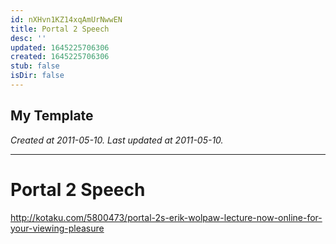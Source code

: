 ```yaml
---
id: nXHvn1KZ14xqAmUrNwwEN
title: Portal 2 Speech
desc: ''
updated: 1645225706306
created: 1645225706306
stub: false
isDir: false
---
```

My Template
---

_Created at 2011-05-10._
_Last updated at 2011-05-10._




---

# Portal 2 Speech


<http://kotaku.com/5800473/portal-2s-erik-wolpaw-lecture-now-online-for-your-viewing-pleasure>

